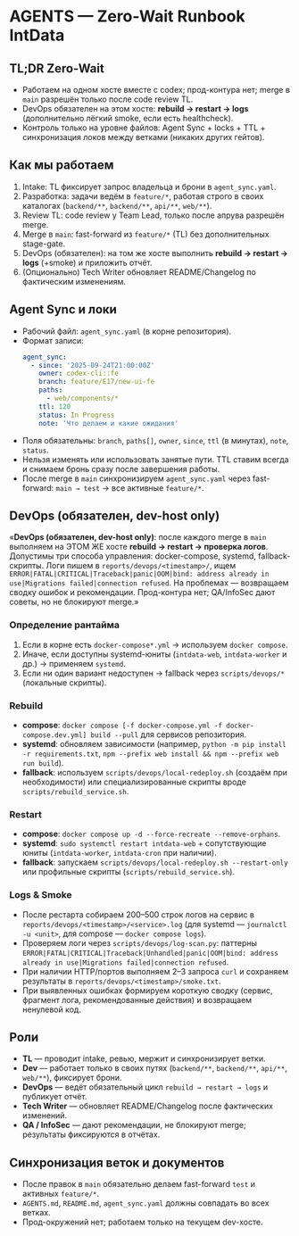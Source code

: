 # AGENTS — Zero-Wait Runbook IntData

## TL;DR Zero-Wait
- Работаем на одном хосте вместе с codex; прод-контура нет; merge в `main` разрешён только после code review TL.
- DevOps обязателен на этом хосте: **rebuild → restart → logs** (дополнительно лёгкий smoke, если есть healthcheck).
- Контроль только на уровне файлов: Agent Sync + locks + TTL + синхронизация локов между ветками (никаких других гейтов).

## Как мы работаем
1. Intake: TL фиксирует запрос владельца и брони в `agent_sync.yaml`.
2. Разработка: задачи ведём в `feature/*`, работая строго в своих каталогах (`backend/**`, `backend/**`, `api/**`, `web/**`).
3. Review TL: code review у Team Lead, только после апрува разрешён merge.
4. Merge в `main`: fast-forward из `feature/*` (TL) без дополнительных stage-gate.
5. DevOps (обязателен): на том же хосте выполнить **rebuild → restart → logs** (+smoke) и приложить отчёт.
6. (Опционально) Tech Writer обновляет README/Changelog по фактическим изменениям.

## Agent Sync и локи
- Рабочий файл: `agent_sync.yaml` (в корне репозитория).
- Формат записи:
  ```yaml
  agent_sync:
    - since: '2025-09-24T21:00:00Z'
      owner: codex-cli::fe
      branch: feature/E17/new-ui-fe
      paths:
        - web/components/*
      ttl: 120
      status: In Progress
      note: 'Что делаем и какие ожидания'
  ```
- Поля обязательны: `branch`, `paths[]`, `owner`, `since`, `ttl` (в минутах), `note`, `status`.
- Нельзя изменять или использовать занятые пути. TTL ставим всегда и снимаем бронь сразу после завершения работы.
- После merge в `main` синхронизируем `agent_sync.yaml` через fast-forward: `main → test` → все активные `feature/*`.

## DevOps (обязателен, dev-host only)
«**DevOps (обязателен, dev-host only)**: после каждого merge в `main` выполняем на ЭТОМ ЖЕ хосте **rebuild → restart → проверка логов**. Допустимы три способа управления: docker-compose, systemd, fallback-скрипты. Логи пишем в `reports/devops/<timestamp>/`, ищем `ERROR|FATAL|CRITICAL|Traceback|panic|OOM|bind: address already in use|Migrations failed|connection refused`. На проблемах — возвращаем сводку ошибок и рекомендации. Прод-контура нет; QA/InfoSec дают советы, но не блокируют merge.»

### Определение рантайма
1. Если в корне есть `docker-compose*.yml` → используем `docker compose`.
2. Иначе, если доступны systemd-юниты (`intdata-web`, `intdata-worker` и др.) → применяем `systemd`.
3. Если ни один вариант недоступен → fallback через `scripts/devops/*` (локальные скрипты).

### Rebuild
- **compose**: `docker compose [-f docker-compose.yml -f docker-compose.dev.yml] build --pull` для сервисов репозитория.
- **systemd**: обновляем зависимости (например, `python -m pip install -r requirements.txt`, `npm --prefix web install && npm --prefix web run build`).
- **fallback**: используем `scripts/devops/local-redeploy.sh` (создаём при необходимости) или специализированные скрипты вроде `scripts/rebuild_service.sh`.

### Restart
- **compose**: `docker compose up -d --force-recreate --remove-orphans`.
- **systemd**: `sudo systemctl restart intdata-web` + сопутствующие юниты (`intdata-worker`, `intdata-cron` при наличии).
- **fallback**: запускаем `scripts/devops/local-redeploy.sh --restart-only` или профильные скрипты (`scripts/rebuild_service.sh`).

### Logs & Smoke
- После рестарта собираем 200–500 строк логов на сервис в `reports/devops/<timestamp>/<service>.log` (для systemd — `journalctl -u <unit>`, для compose — `docker compose logs`).
- Проверяем логи через `scripts/devops/log-scan.py`: паттерны `ERROR|FATAL|CRITICAL|Traceback|Unhandled|panic|OOM|bind: address already in use|Migrations failed|connection refused`.
- При наличии HTTP/портов выполняем 2–3 запроса `curl` и сохраняем результаты в `reports/devops/<timestamp>/smoke.txt`.
- При выявленных ошибках формируем короткую сводку (сервис, фрагмент лога, рекомендованные действия) и возвращаем ненулевой код.

## Роли
- **TL** — проводит intake, ревью, мержит и синхронизирует ветки.
- **Dev** — работает только в своих путях (`backend/**`, `backend/**`, `api/**`, `web/**`), фиксирует брони.
- **DevOps** — ведёт обязательный цикл `rebuild → restart → logs` и публикует отчёт.
- **Tech Writer** — обновляет README/Changelog после фактических изменений.
- **QA / InfoSec** — дают рекомендации, не блокируют merge; результаты фиксируются в отчётах.

## Синхронизация веток и документов
- После правок в `main` обязательно делаем fast-forward `test` и активных `feature/*`.
- `AGENTS.md`, `README.md`, `agent_sync.yaml` должны совпадать во всех ветках.
- Прод-окружений нет; работаем только на текущем dev-хосте.
